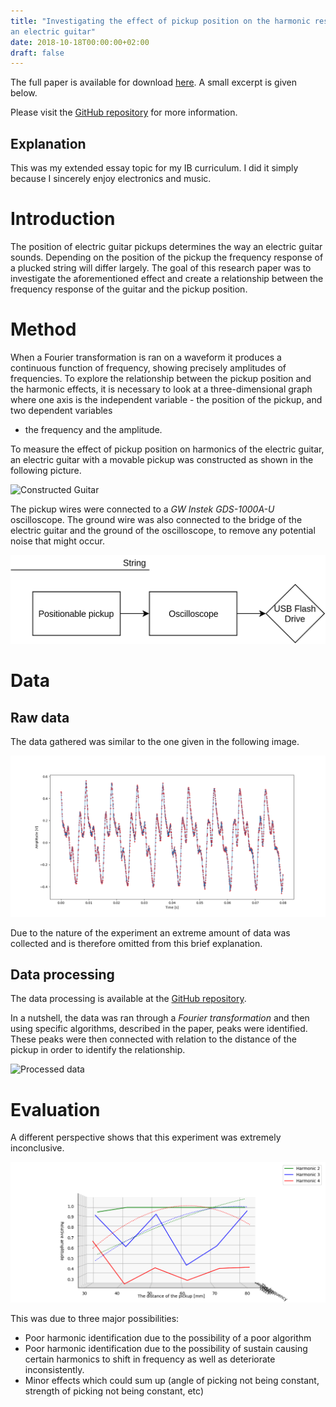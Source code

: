 ```yaml
---
title: "Investigating the effect of pickup position on the harmonic response of
an electric guitar"
date: 2018-10-18T00:00:00+02:00
draft: false
---
```


The full paper is available for download
[here](https://github.com/markovejnovic/Pickup-Position-Effects/raw/master/tex/relation-pickup-distance.pdf). A small excerpt is given below.

Please visit the [GitHub
repository](https://github.com/markovejnovic/pickup-position-effects) for more
information.

## Explanation

This was my extended essay topic for my IB curriculum. I did it simply because
I sincerely enjoy electronics and music.

# Introduction

The position of electric guitar pickups determines the way an electric guitar
sounds. Depending on the position of the pickup the frequency response of a
plucked string will differ largely. The goal of this research paper was to
investigate the aforementioned effect and create a relationship between the
frequency response of the guitar and the pickup position.

# Method
When a Fourier transformation is ran on a waveform it produces a continuous
function of frequency, showing precisely amplitudes of frequencies. To explore
the relationship between the pickup position and the harmonic effects, it is
necessary to look at a three-dimensional graph where one axis is the
independent variable - the position of the pickup, and two dependent variables
- the frequency and the amplitude.

To measure the effect of pickup position on harmonics of the electric guitar,
an electric guitar with a movable pickup was constructed as shown in the
following picture.

![Constructed
Guitar](https://github.com/markovejnovic/Pickup-Position-Effects/raw/master/tex/img/constructed-guitar.png)

The pickup wires were connected to a _GW Instek GDS-1000A-U_ oscilloscope. The
ground wire was also connected to the bridge of the electric guitar and the
ground of the oscilloscope, to remove any potential noise that might occur.

![Schematic](https://github.com/markovejnovic/Pickup-Position-Effects/raw/master/tex/img/connection-schematic.png)

# Data
## Raw data
The data gathered was similar to the one given in the following image.

![Data](https://github.com/markovejnovic/Pickup-Position-Effects/raw/master/tex/img/wave-0-5-e.png)

Due to the nature of the experiment an extreme amount of data was collected and
is therefore omitted from this brief explanation.

## Data processing
The data processing is available at the [GitHub
repository](https://github.com/markovejnovic/pickup-position-effects).

In a nutshell, the data was ran through a _Fourier transformation_ and then
using specific algorithms, described in the paper, peaks were identified. These
peaks were then connected with relation to the distance of the pickup in order
to identify the relationship.

![Processed
data](https://github.com/markovejnovic/Pickup-Position-Effects/raw/master/tex/img/final-graph-c.png)

# Evaluation
A different perspective shows that this experiment was extremely inconclusive.

![Perspective](https://github.com/markovejnovic/Pickup-Position-Effects/raw/master/tex/img/final-graph-e.png)

This was due to three major possibilities:

* Poor harmonic identification due to the possibility of a poor algorithm
* Poor harmonic identification due to the possibility of sustain causing
  certain harmonics to shift in frequency as well as deteriorate
  inconsistently.
* Minor effects which could sum up (angle of picking not being constant,
  strength of picking not being constant, etc)

